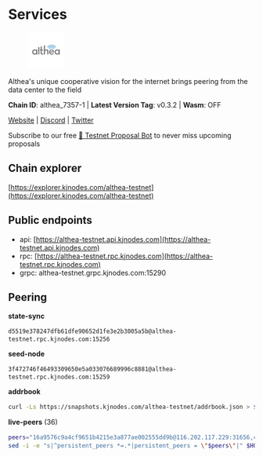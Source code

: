 # Services

<figure><img src="https://raw.githubusercontent.com/kj89/cosmos-images/main/logos/althea.png" alt=""><figcaption></figcaption></figure>

Althea's unique cooperative vision for the internet  brings peering from the data center to the field

**Chain ID**: althea_7357-1 | **Latest Version Tag**: v0.3.2 | **Wasm**: OFF

[Website](https://www.althea.net) | [Discord](https://discord.gg/ZTKWfpDs) | [Twitter](https://twitter.com/altheanetwork)



Subscribe to our free [🤖 Testnet Proposal Bot](https://t.me/kjnodes_testnet_proposal_bot) to never miss upcoming proposals


## Chain explorer
[https://explorer.kjnodes.com/althea-testnet](https://explorer.kjnodes.com/althea-testnet)

## Public endpoints

* api: [https://althea-testnet.api.kjnodes.com](https://althea-testnet.api.kjnodes.com)
* rpc: [https://althea-testnet.rpc.kjnodes.com](https://althea-testnet.rpc.kjnodes.com)
* grpc: althea-testnet.grpc.kjnodes.com:15290

## Peering

**state-sync**

```text
d5519e378247dfb61dfe90652d1fe3e2b3005a5b@althea-testnet.rpc.kjnodes.com:15256
```

**seed-node**

```text
3f472746f46493309650e5a033076689996c8881@althea-testnet.rpc.kjnodes.com:15259
```

**addrbook**
```bash
curl -Ls https://snapshots.kjnodes.com/althea-testnet/addrbook.json > $HOME/.althea/config/addrbook.json
```

**live-peers** (36)
```bash
peers="16a9576c9a4cf9651b4215e3a877ae002555dd9b@116.202.117.229:31656,cc542d9fb5f93780fc4004aa67f2b502686a24e8@144.76.27.79:61056,8203297aacaea1d889fcf36240484c9efc217bbd@116.202.156.106:26656,87b67a8758306c61f8bb7504a0881cc837373633@140.82.38.208:26656,e5990247cc7fde4f94b44f687e0a9bda84fffe55@141.94.193.28:55766,0aac1fc75b4a613f6bb7d15c6250350d478227a6@66.45.231.30:11144,019988ce47565ad683b7675216e8fbcb171b841c@107.155.125.170:26656,ff3fe47b494b0bf3dedf2d47dc9acf0e2ba3b7ae@65.108.43.113:52656,a3ac64c5c84817f3694a866298399e6ad71ff26c@65.21.53.39:26656,fd54b3d5e49c047dae61ca3a8e430f500eab783c@65.109.92.148:26656,15e7baf69c0db5c25e26cd1f13eb0d52a7a708b5@142.202.241.235:26656,975393744d620d9dcb8dfd21c0282a6285766523@176.57.184.215:26656,17edf24237b1c2b5b196d344761f964407d05862@65.108.233.109:12456,f6e3f995ba1c3ceed8bd556d9a23d2922d98a9a6@66.172.36.136:14656,6d97969912514e3583dee8e0cca15a383adbde6c@213.246.57.175:26656,1d9a103d1e24c590bdfb577537eddd19a322f886@65.109.92.240:17886,0d4220d2bbda711183a8db6f45c26b1541fa0d6a@65.109.116.204:21856,76932bbeb29836c6405329c21358d051ef6e33a3@65.109.65.163:21856,d5519e378247dfb61dfe90652d1fe3e2b3005a5b@65.109.68.190:52656,5bad7ac6f006ee3b6f52dc91e85b5aae8e488233@194.163.149.53:26656,ba247bdf826a9636a8276d6a00d8004755f6bb18@162.19.238.210:26656,04917b5810df2a380c1b18d83f577f1aba550818@222.106.187.14:53300,0037b2dc30933fa5c027a83be39f0061253ff83b@5.189.157.140:26656,dc67cbe058b802aa34f64715b44474c462b4317b@65.108.237.224:36656,c215cf295b05c1338fdf5070a7b2abde873f5a88@95.217.40.230:26656,bc55fa695313549672c4a480143dc400eaada16b@138.201.136.49:29656,6c3d7683bf40a521b7c22391fd6c989b46a2e0e2@78.46.106.75:27656,18643335ebbf1119ef5da9bbb2b65ce651a47ef1@5.9.106.214:26676,937dcf8c45b7c64e5188a7036427f2ce86383035@95.165.89.222:24126,695f6de1a39a5f189015a50ef5f9df144a76b4d8@65.108.233.102:36656,11e8f38e3c5601e4ab2333d5a5bbb108a39b8e1c@159.69.110.238:26656,90d692d481c1c4739ba8a7045b5552fa8d410901@88.99.164.158:17886,4f5eb5164329a61fc898ac75849ae873c8e539c9@66.172.36.135:14656,d5040e6aa2f190e04a39dc27e8199786a848e1cd@161.97.99.251:26156,13747f1f9960d19b72610cf7b59c2ec6d4eca27f@103.107.183.89:52656,9aa8a73ea9364aa3cf7806d4dd25b6aed88d8152@190.2.136.144:11356"
sed -i -e "s|^persistent_peers *=.*|persistent_peers = \"$peers\"|" $HOME/.althea/config/config.toml
```
